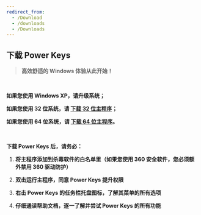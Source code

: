 ```yaml
---
redirect_from:
  - /Download
  - /downloads
  - /Downloads
---
```


## 下载 Power Keys

> **高效舒适的 Windows 体验从此开始！**

<br>

**如果您使用 Windows XP，请升级系统；**

**如果您使用 32 位系统，请 [下载 32 位主程序](https://github.com/PowerKeys/PowerKeys/releases/download/latest/Power-Keys-x86.exe)；**

**如果您使用 64 位系统，请 [下载 64 位主程序](https://github.com/PowerKeys/PowerKeys/releases/download/latest/Power-Keys-x64.exe)。**

<br>

**下载 Power Keys 后，请务必：**

1. **将主程序添加到杀毒软件的白名单里（如果您使用 360 安全软件，您必须额外禁用 360 驱动防护）**

2. **双击运行主程序，同意 Power Keys 提升权限**

3. **右击 Power Keys 的任务栏托盘图标，了解其菜单的所有选项**

4. **仔细通读帮助文档，逐一了解并尝试 Power Keys 的所有功能**

